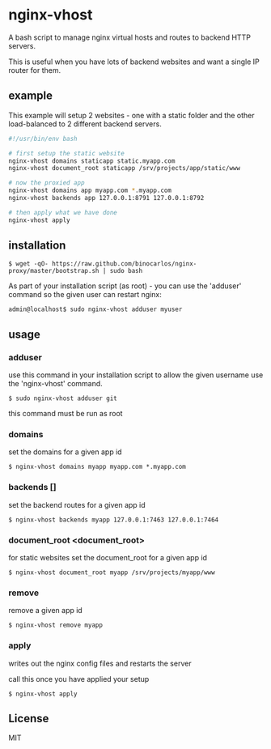 nginx-vhost
===========

A bash script to manage nginx virtual hosts and routes to backend HTTP servers.

This is useful when you have lots of backend websites and want a single IP router for them.

## example

This example will setup 2 websites - one with a static folder and the other load-balanced to 2 different backend servers.

```bash
#!/usr/bin/env bash

# first setup the static website
nginx-vhost domains staticapp static.myapp.com
nginx-vhost document_root staticapp /srv/projects/app/static/www

# now the proxied app
nginx-vhost domains app myapp.com *.myapp.com
nginx-vhost backends app 127.0.0.1:8791 127.0.0.1:8792

# then apply what we have done
nginx-vhost apply
```

## installation

```
$ wget -qO- https://raw.github.com/binocarlos/nginx-proxy/master/bootstrap.sh | sudo bash
```

As part of your installation script (as root) - you can use the 'adduser' command so the given user can restart nginx:

```
admin@localhost$ sudo nginx-vhost adduser myuser
```

## usage

### adduser <username>

use this command in your installation script to allow the given username use the 'nginx-vhost' command.

```
$ sudo nginx-vhost adduser git
```

this command must be run as root

### domains <id> <domains>

set the domains for a given app id

```
$ nginx-vhost domains myapp myapp.com *.myapp.com
```

### backends <id> [<routes>]

set the backend routes for a given app id

```
$ nginx-vhost backends myapp 127.0.0.1:7463 127.0.0.1:7464
```

### document_root <id> <document_root>

for static websites set the document_root for a given app id

```
$ nginx-vhost document_root myapp /srv/projects/myapp/www
```

### remove <id>

remove a given app id

```
$ nginx-vhost remove myapp
```

### apply

writes out the nginx config files and restarts the server

call this once you have applied your setup

```
$ nginx-vhost apply
```

## License

MIT
